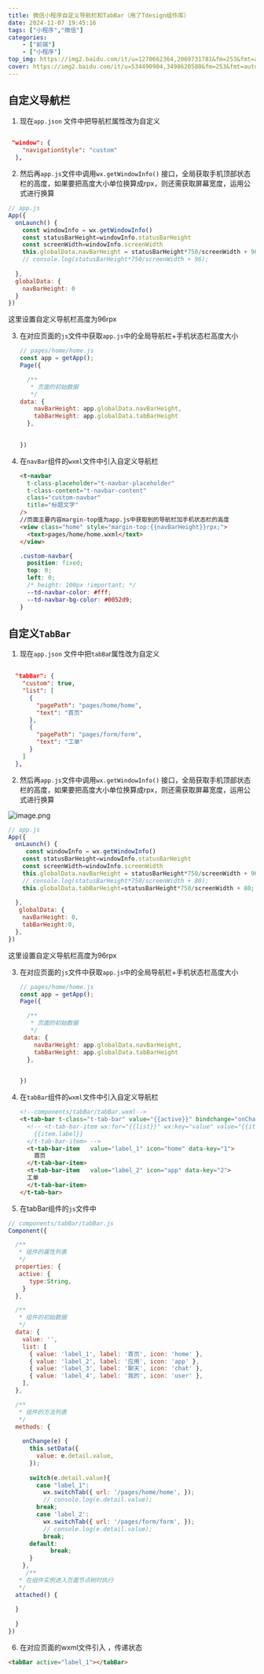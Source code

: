 ```yaml
---
title: 微信小程序自定义导航栏和TabBar（用了Tdesign组件库）
date: 2024-11-07 19:45:16
tags: ["小程序","微信"]
categories: 
    - ["前端"]
    - ["小程序"]
top_img: https://img2.baidu.com/it/u=1270662364,2069731781&fm=253&fmt=auto&app=138&f=JPEG?w=889&h=500
cover: https://img2.baidu.com/it/u=534490904,3498620580&fm=253&fmt=auto&app=120&f=JPEG?w=750&h=500
---
```


## 自定义导航栏

1. 现在`app.json` 文件中把导航栏属性改为自定义

```json
 
 "window": {
    "navigationStyle": "custom"
  },
```

2. 然后再`app.js`文件中调用`wx.getWindowInfo()` 接口，全局获取手机顶部状态栏的高度，如果要把高度大小单位换算成rpx，则还需获取屏幕宽度，运用公式进行换算


```jsx
// app.js
App({
  onLaunch() {
    const windowInfo = wx.getWindowInfo()
    const statusBarHeight=windowInfo.statusBarHeight
    const screenWidth=windowInfo.screenWidth
    this.globalData.navBarHeight = statusBarHeight*750/screenWidth + 96;
    // console.log(statusBarHeight*750/screenWidth + 96);
    
  },
  globalData: {
    navBarHeight: 0
  }
})

```

这里设置自定义导航栏高度为96rpx

3. 在对应页面的`js`文件中获取`app.js`中的全局导航栏+手机状态栏高度大小
    
    ```jsx
    // pages/home/home.js
    const app = getApp();
    Page({
    
      /**
       * 页面的初始数据
       */
    data: {
        navBarHeight: app.globalData.navBarHeight,
        tabBarHeight: app.globalData.tabBarHeight
      },
    
     
    })
    ```
    

4. 在`navBar`组件的`wxml`文件中引入自定义导航栏
    
    ```html
    <t-navbar
      t-class-placeholder="t-navbar-placeholder"
      t-class-content="t-navbar-content"
      class="custom-navbar"
      title="标题文字"
    />
    //页面主要内容margin-top值为app.js中获取到的导航栏加手机状态栏的高度
    <view class="home" style="margin-top:{{navBarHeight}}rpx;">
      <text>pages/home/home.wxml</text>
    </view>
    ```
    
    ```css
    .custom-navbar{
      position: fixed;
      top: 0;
      left: 0;
      /* height: 100px !important; */
      --td-navbar-color: #fff;
      --td-navbar-bg-color: #0052d9;
    }
    
    ```
    

## 自定义`TabBar`

1. 现在`app.json` 文件中把`tabBa`r属性改为自定义

```json
 
  "tabBar": {
    "custom": true,
    "list": [
      {
        "pagePath": "pages/home/home",
        "text": "首页"
      },
      {
        "pagePath": "pages/form/form",
        "text": "工单"
      }
    ]
  },
```

2. 然后再`app.js`文件中调用`wx.getWindowInfo()` 接口，全局获取手机顶部状态栏的高度，如果要把高度大小单位换算成rpx，则还需获取屏幕宽度，运用公式进行换算

![image.png](https://prod-files-secure.s3.us-west-2.amazonaws.com/0dba967f-2d6c-43ba-b3c3-386e6a153bfa/80e1047f-a362-4028-b8cb-bce7525731fc/image.png)

```jsx
// app.js
App({
  onLaunch() {
     const windowInfo = wx.getWindowInfo()
    const statusBarHeight=windowInfo.statusBarHeight
    const screenWidth=windowInfo.screenWidth
    this.globalData.navBarHeight = statusBarHeight*750/screenWidth + 96;
    // console.log(statusBarHeight*750/screenWidth + 80);
    this.globalData.tabBarHeight=statusBarHeight*750/screenWidth + 80;
    
  },
   globalData: {
    navBarHeight: 0,
    tabBarHeight:0,
  },
})

```

这里设置自定义导航栏高度为96rpx

3. 在对应页面的`js`文件中获取`app.js`中的全局导航栏+手机状态栏高度大小
    
    ```jsx
    // pages/home/home.js
    const app = getApp();
    Page({
    
      /**
       * 页面的初始数据
       */
     data: {
        navBarHeight: app.globalData.navBarHeight,
        tabBarHeight: app.globalData.tabBarHeight
      },
    
     
    })
    ```
    

4. 在`tabBar`组件的`wxml`文件中引入自定义导航栏
    
    ```html
    <!--components/tabBar/tabBar.wxml-->
    <t-tab-bar t-class="t-tab-bar" value="{{active}}" bindchange="onChange" theme="tag" split="{{false}}">
      <!-- <t-tab-bar-item wx:for="{{list}}" wx:key="value" value="{{item.value}}" icon="{{item.icon}}" >
        {{item.label}}
      </t-tab-bar-item> -->
      <t-tab-bar-item   value="label_1" icon="home" data-key="1">
        首页
      </t-tab-bar-item>
      <t-tab-bar-item   value="label_2" icon="app" data-key="2">
      工单
      </t-tab-bar-item>
    </t-tab-bar>
    ```
    

5. 在tabBar组件的`js`文件中

```jsx
// components/tabBar/tabBar.js
Component({

  /**
   * 组件的属性列表
   */
  properties: {
   active: {
      type:String,
    }
  },

  /**
   * 组件的初始数据
   */
  data: {
    value: '',
    list: [
      { value: 'label_1', label: '首页', icon: 'home' },
      { value: 'label_2', label: '应用', icon: 'app' },
      { value: 'label_3', label: '聊天', icon: 'chat' },
      { value: 'label_4', label: '我的', icon: 'user' },
    ],
  },

  /**
   * 组件的方法列表
   */
  methods: {
    
    onChange(e) {
      this.setData({
        value: e.detail.value,
      });
      
      switch(e.detail.value){
        case "label_1":
          wx.switchTab({ url: '/pages/home/home', });
          // console.log(e.detail.value);
        break;
        case 'label_2':
          wx.switchTab({ url: '/pages/form/form', });
          // console.log(e.detail.value);
          break;
      default:
            break;
      }
    },
     /**
   * 在组件实例进入页面节点树时执行
   */
  attached() {
   
  }
    
  }
})
```

6. 在对应页面的wxml文件引入 ，传递状态

```html
<tabBar active="label_1"></tabBar>
```